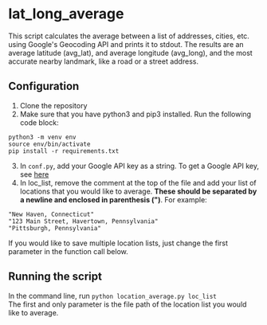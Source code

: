 # lat_long_average

This script calculates the average between a list of addresses, cities, etc. using Google's Geocoding API and prints it to stdout.  The results are an average latitude (avg_lat), and average longitude (avg_long), and the most accurate nearby landmark, like a road or a street address.

## Configuration

1.  Clone the repository
2.  Make sure that you have python3 and pip3 installed.  Run the following code block:
```
python3 -m venv env
source env/bin/activate
pip install -r requirements.txt
```
3.  In `conf.py`, add your Google API key as a string.  To get a Google API key, see [here](https://developers.google.com/maps/documentation/geocoding/get-api-key)
4.  In loc_list, remove the comment at the top of the file and add your list of locations that you would like to average.  **These should be separated by a newline and enclosed in parenthesis (")**.  For example:
```
"New Haven, Connecticut"
"123 Main Street, Havertown, Pennsylvania"
"Pittsburgh, Pennsylvania"
```

If you would like to save multiple location lists, just change the first parameter in the function call below.

## Running the script
In the command line, run `python location_average.py loc_list`  
The first and only parameter is the file path of the location list you would like to average.